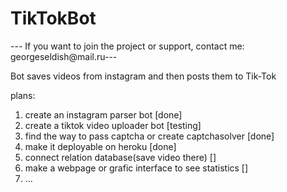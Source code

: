 # TikTokBot


--- If you want to join the project or support, contact me: georgeseldish@mail.ru---


Bot saves videos from instagram and then posts them to Tik-Tok 

plans:
1) create an instagram parser bot                             [done]
2) create a tiktok video uploader bot                         [testing]
3) find the way to pass captcha or create captchasolver       [done]
5) make it deployable on heroku                               [done] 
6) connect relation database(save video there)                []
7) make a webpage or grafic interface to see statistics       []
8) ...
